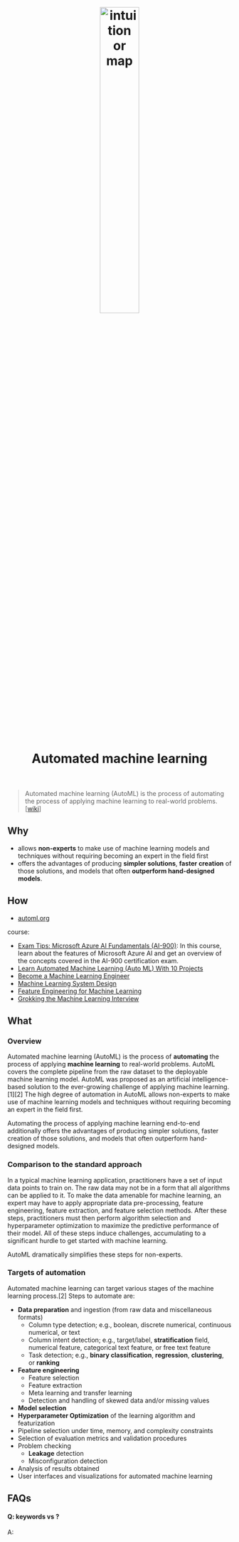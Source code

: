 <h1 align="center">
<br>
	<a href="https://www.forbes.com/sites/tomdavenport/2019/09/03/dotdata-and-the-explosion-of-automated-machine-learning/?sh=2d6321cf2c3a">
  <img src="https://i.imgur.com/BXEyfnq.png" alt="intuition or map" width=42%">
  </a>
  <br><br>
Automated machine learning 
  <br><br>
</h1>

> Automated machine learning (AutoML) is the process of automating the process of applying machine learning to real-world problems. [[wiki](https://www.wikiwand.com/en/Automated_machine_learning)]

## Why 

* allows **non-experts** to make use of machine learning models and techniques without requiring becoming an expert in the field first
* offers the advantages of producing **simpler solutions**, **faster creation** of those solutions, and models that often **outperform hand-designed models**.


## How

* [automl.org](https://www.automl.org/automl/)


course: 

* [Exam Tips: Microsoft Azure AI Fundamentals (AI-900)](https://www.linkedin.com/learning/exam-tips-microsoft-azure-ai-fundamentals-ai-900/automated-machine-learning): In this course, learn about the features of Microsoft Azure AI and get an overview of the concepts covered in the AI-900 certification exam. 
* [Learn Automated Machine Learning (Auto ML) With 10 Projects](https://www.udemy.com/course/automated-machine-learning-automl/)
* [Become a Machine Learning Engineer](https://www.educative.io/path/become-a-machine-learning-engineer)
* [Machine Learning System Design](https://www.educative.io/courses/machine-learning-system-design)
* [Feature Engineering for Machine Learning](https://www.educative.io/courses/feature-engineering-for-machine-learning)
* [Grokking the Machine Learning Interview](https://www.educative.io/courses/grokking-the-machine-learning-interview)


## What 

### Overview

Automated machine learning (AutoML) is the process of **automating** the process of applying **machine learning** to real-world problems. AutoML covers the complete pipeline from the raw dataset to the deployable machine learning model. AutoML was proposed as an artificial intelligence-based solution to the ever-growing challenge of applying machine learning.[1][2] The high degree of automation in AutoML allows non-experts to make use of machine learning models and techniques without requiring becoming an expert in the field first.

Automating the process of applying machine learning end-to-end additionally offers the advantages of producing simpler solutions, faster creation of those solutions, and models that often outperform hand-designed models.

### Comparison to the standard approach

In a typical machine learning application, practitioners have a set of input data points to train on. The raw data may not be in a form that all algorithms can be applied to it. To make the data amenable for machine learning, an expert may have to apply appropriate data pre-processing, feature engineering, feature extraction, and feature selection methods. After these steps, practitioners must then perform algorithm selection and hyperparameter optimization to maximize the predictive performance of their model. All of these steps induce challenges, accumulating to a significant hurdle to get started with machine learning.

AutoML dramatically simplifies these steps for non-experts.

### Targets of automation

Automated machine learning can target various stages of the machine learning process.[2] Steps to automate are:

* **Data preparation** and ingestion (from raw data and miscellaneous formats)
	* Column type detection; e.g., boolean, discrete numerical, continuous numerical, or text
	* Column intent detection; e.g., target/label, **stratification** field, numerical feature, categorical text feature, or free text feature
	* Task detection; e.g., **binary classification**, **regression**, **clustering**, or **ranking**
* **Feature engineering**
	* Feature selection
	* Feature extraction
	* Meta learning and transfer learning
	* Detection and handling of skewed data and/or missing values
* **Model selection**
* **Hyperparameter Optimization** of the learning algorithm and featurization
* Pipeline selection under time, memory, and complexity constraints
* Selection of evaluation metrics and validation procedures
* Problem checking
	* **Leakage** detection
	* Misconfiguration detection
* Analysis of results obtained
* User interfaces and visualizations for automated machine learning

## FAQs

#### Q: keywords vs ?

A: 


